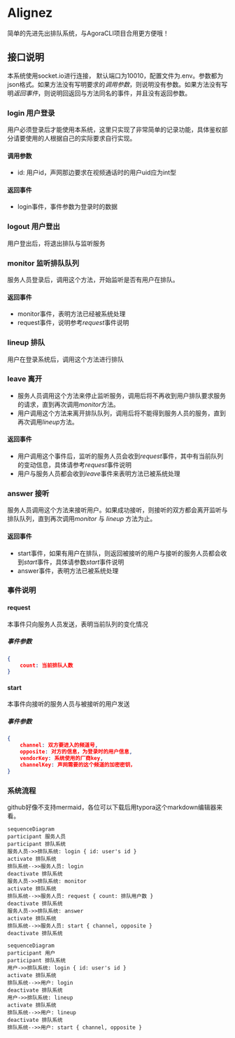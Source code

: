 # Alignez

简单的先进先出排队系统，与AgoraCLI项目合用更方便哦！

## 接口说明
本系统使用socket.io进行连接， 默认端口为10010，配置文件为.env。参数都为json格式。如果方法没有写明要求的*调用参数*，则说明没有参数。如果方法没有写明*返回事件*，则说明回返回与方法同名的事件，并且没有返回参数。

### login 用户登录
用户必须登录后才能使用本系统，这里只实现了非常简单的记录功能，具体鉴权部分请要使用的人根据自己的实际要求自行实现。
#### 调用参数
- id: 用户id，声网那边要求在视频通话时的用户uid应为int型
#### 返回事件
- login事件，事件参数为登录时的数据

### logout 用户登出
用户登出后，将退出排队与监听服务

### monitor 监听排队队列
服务人员登录后，调用这个方法，开始监听是否有用户在排队。
#### 返回事件
- monitor事件，表明方法已经被系统处理
- request事件，说明参考*request*事件说明

### lineup 排队
用户在登录系统后，调用这个方法进行排队

### leave 离开
- 服务人员调用这个方法来停止监听服务，调用后将不再收到用户排队要求服务的请求，直到再次调用*monitor*方法。
- 用户调用这个方法来离开排队队列，调用后将不能得到服务人员的服务，直到再次调用*lineup*方法。
#### 返回事件
- 用户调用这个事件后，监听的服务人员会收到*request*事件，其中有当前队列的变动信息，具体请参考*request*事件说明
- 用户与服务人员都会收到*leave*事件来表明方法已被系统处理

### answer 接听
服务人员调用这个方法来接听用户。如果成功接听，则接听的双方都会离开监听与排队队列，直到再次调用*monitor* 与 *lineup* 方法为止。
#### 返回事件
- start事件，如果有用户在排队，则返回被接听的用户与接听的服务人员都会收到*start*事件，具体请参数*start*事件说明
- answer事件，表明方法已被系统处理

### 事件说明

#### request 
本事件只向服务人员发送，表明当前队列的变化情况
##### 事件参数

```json
{
	count: 当前排队人数
}
```

#### start
本事件向接听的服务人员与被接听的用户发送
##### 事件参数 
```json
{
	channel: 双方要进入的频道号,
	opposite: 对方的信息，为登录时的用户信息,
	vendorKey: 系统使用的厂商key,
	channelKey: 声网需要的这个频道的加密密钥，
}
```

### 系统流程

github好像不支持mermaid，各位可以下载后用typora这个markdown编辑器来看。

```mermaid
sequenceDiagram
participant 服务人员
participant 排队系统
服务人员->>排队系统: login { id: user's id }
activate 排队系统
排队系统-->>服务人员: login
deactivate 排队系统
服务人员->>排队系统: monitor
activate 排队系统
排队系统-->>服务人员: request { count: 排队用户数 }
deactivate 排队系统
服务人员->>排队系统: answer
activate 排队系统
排队系统-->>服务人员: start { channel, opposite }
deactivate 排队系统
```
```mermaid
sequenceDiagram
participant 用户
participant 排队系统
用户->>排队系统: login { id: user's id }
activate 排队系统
排队系统-->>用户: login
deactivate 排队系统
用户->>排队系统: lineup
activate 排队系统
排队系统-->>用户: lineup
deactivate 排队系统
排队系统-->>用户: start { channel, opposite }
```
